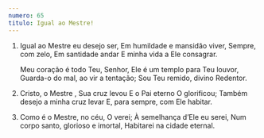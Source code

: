```yaml
---
numero: 65
titulo: Igual ao Mestre!
---
```

1. Igual ao Mestre eu desejo ser,
   Em humildade e mansidão viver,
   Sempre, com zelo,
   Em santidade andar
   E minha vida a Ele consagrar.

   Meu coração é todo Teu, Senhor,
   Ele é um templo para Teu louvor,
   Guarda-o do mal, ao vir a tentação;
   Sou Teu remido, divino Redentor.

2. Cristo, o Mestre , Sua cruz levou
   E o Pai eterno O glorificou;
   Também desejo a minha cruz levar
   E, para sempre, com Ele habitar.

3. Como é o Mestre, no céu, O verei;
   À semelhança d’Ele eu serei,
   Num corpo santo, glorioso e imortal,
   Habitarei na cidade eternal.
